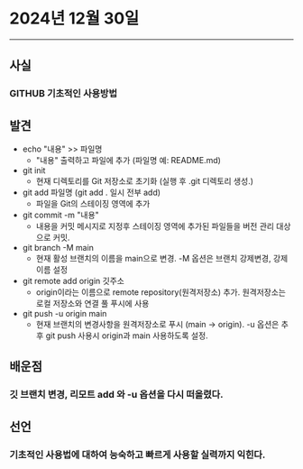 # 2024년 12월 30일
---
## 사실
### GITHUB 기초적인 사용방법

## 발견
- echo "내용" >> 파일명
  - "내용" 출력하고 파일에 추가 (파일명 예: README.md)
- git init
  - 현재 디렉토리를 Git 저장소로 초기화 (실행 후 .git 디렉토리 생성.)
- git add 파일명 (git add . 일시 전부 add)
  - 파일을 Git의 스테이징 영역에 추가
- git commit -m "내용"
  - 내용을 커밋 메시지로 지정후 스테이징 영역에 추가된 파일들을 버전 관리 대상으로 커밋.
- git branch -M main
  - 현재 활성 브랜치의 이름을 main으로 변경. -M 옵션은 브랜치 강제변경, 강제 이름 설정
- git remote add origin 깃주소
   - origin이라는 이름으로 remote repository(원격저장소) 추가. 원격저장소는 로컬 저장소와 연결 풀 푸시에 사용
- git push -u origin main
   - 현재 브랜치의 변경사항을 원격저장소로 푸시 (main -> origin). -u 옵션은 추후 git push 사용시 origin과 main 사용하도록 설정.

## 배운점

### 깃 브랜치 변경, 리모트 add 와 -u 옵션을 다시 떠올렸다.

## 선언

### 기초적인 사용법에 대하여 능숙하고 빠르게 사용할 실력까지 익힌다.
